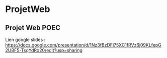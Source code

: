 # ProjetWeb

## Projet Web POEC


Lien google slides : https://docs.google.com/presentation/d/1Nz3fBzDFi75XC1fRVz6j09KLfepG2UBF5-TsqYdRo20/edit?usp=sharing
